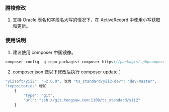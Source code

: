 ### 腾梭修改

1. 支持 Oracle 表名和字段名大写的情况下，在 ActiveRecord 中使用小写获取和更新。

### 使用说明

1. 建议使用 composer 中国镜像。

```php
composer config -g repo.packagist composer https://packagist.phpcomposer.com
```

2. composer.json 做以下修改后执行 composer update：

```php
"yiisoft/yii2": "~2.0.0", 改为 "ts_standard/yii2-dev": "dev-master",
"repositories" 增加
    {
        "type": "git",
        "url": "ssh://git.tengsaw.com:1100/ts_standard/yii2"
    }
```
